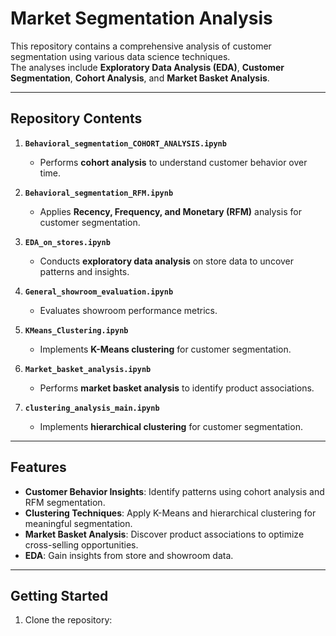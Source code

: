 # **Market Segmentation Analysis**

This repository contains a comprehensive analysis of customer segmentation using various data science techniques.  
The analyses include **Exploratory Data Analysis (EDA)**, **Customer Segmentation**, **Cohort Analysis**, and **Market Basket Analysis**.

---

## **Repository Contents**

1. **`Behavioral_segmentation_COHORT_ANALYSIS.ipynb`**  
   - Performs **cohort analysis** to understand customer behavior over time.

2. **`Behavioral_segmentation_RFM.ipynb`**  
   - Applies **Recency, Frequency, and Monetary (RFM)** analysis for customer segmentation.

3. **`EDA_on_stores.ipynb`**  
   - Conducts **exploratory data analysis** on store data to uncover patterns and insights.

4. **`General_showroom_evaluation.ipynb`**  
   - Evaluates showroom performance metrics.

5. **`KMeans_Clustering.ipynb`**  
   - Implements **K-Means clustering** for customer segmentation.

6. **`Market_basket_analysis.ipynb`**  
   - Performs **market basket analysis** to identify product associations.

7. **`clustering_analysis_main.ipynb`**  
   - Implements **hierarchical clustering** for customer segmentation.

---

## **Features**
- **Customer Behavior Insights**: Identify patterns using cohort analysis and RFM segmentation.  
- **Clustering Techniques**: Apply K-Means and hierarchical clustering for meaningful segmentation.  
- **Market Basket Analysis**: Discover product associations to optimize cross-selling opportunities.  
- **EDA**: Gain insights from store and showroom data.

---

## **Getting Started**
1. Clone the repository:
  
